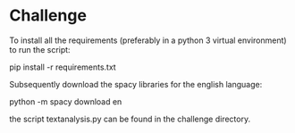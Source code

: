 
Challenge
=========

To install all the requirements (preferably in a python 3 virtual environment) to run the script:

pip install -r requirements.txt

Subsequently download the spacy libraries for the english language:

python -m spacy download en

the script textanalysis.py can be found in the challenge directory.